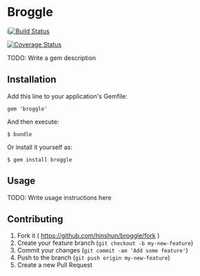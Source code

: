 # Broggle

i[![Build
Status](https://travis-ci.org/hinshun/broggle.png?branch=master)](https://travis-ci.org/hinshun/broggle) 

[![Coverage
Status](https://coveralls.io/repos/hinshun/broggle/badge.png)](https://coveralls.io/r/hinshun/broggle)

TODO: Write a gem description

## Installation

Add this line to your application's Gemfile:

    gem 'broggle'

And then execute:

    $ bundle

Or install it yourself as:

    $ gem install broggle

## Usage

TODO: Write usage instructions here

## Contributing

1. Fork it ( https://github.com/hinshun/broggle/fork )
2. Create your feature branch (`git checkout -b my-new-feature`)
3. Commit your changes (`git commit -am 'Add some feature'`)
4. Push to the branch (`git push origin my-new-feature`)
5. Create a new Pull Request
